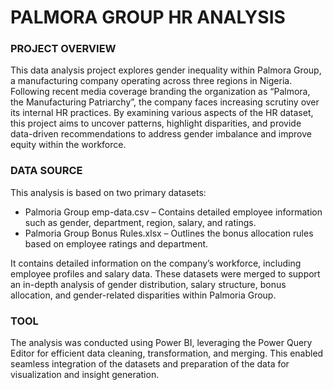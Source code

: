 # PALMORA GROUP HR ANALYSIS 

### PROJECT OVERVIEW

This data analysis project explores gender inequality within Palmora Group, a manufacturing company operating across three regions in Nigeria. Following recent media coverage branding the organization as “Palmora, the Manufacturing Patriarchy”, the company faces increasing scrutiny over its internal HR practices. By examining various aspects of the HR dataset, this project aims to uncover patterns, highlight disparities, and provide data-driven recommendations to address gender imbalance and improve equity within the workforce.

### DATA SOURCE

This analysis is based on two primary datasets:
- Palmoria Group emp-data.csv – Contains detailed employee information such as gender, department, region, salary, and ratings.
- Palmoria Group Bonus Rules.xlsx – Outlines the bonus allocation rules based on employee ratings and department.

It contains detailed information on the company’s workforce, including employee profiles and salary data. These datasets were merged to support an in-depth analysis of gender distribution, salary structure, bonus allocation, and gender-related disparities within Palmoria Group.

### TOOL
The analysis was conducted using Power BI, leveraging the Power Query Editor for efficient data cleaning, transformation, and merging. This enabled seamless integration of the datasets and preparation of the data for visualization and insight generation.







